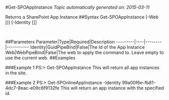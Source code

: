 #Get-SPOAppInstance
*Topic automatically generated on: 2015-03-11*

Returns a SharePoint App Instance
##Syntax
    Get-SPOAppInstance [-Web [<WebPipeBind>]] [-Identity [<GuidPipeBind>]]

&nbsp;

##Parameters
Parameter|Type|Required|Description
---------|----|--------|-----------
Identity|GuidPipeBind|False|The Id of the App Instance
Web|WebPipeBind|False|The web to apply the command to. Leave empty to use the current web.
##Examples

###Example 1
    PS:> Get-SPOAppInstance
This will return all app instances in the site.
 

###Example 2
    PS:> Get-SPOnlineAppInstance -Identity 99a00f6e-fb81-4dc7-8eac-e09c6f9132fe
This will return an app instance with the specified id.
    
